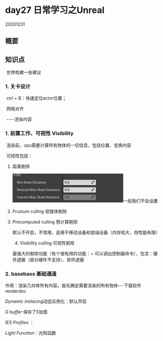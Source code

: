 # day27 日常学习之Unreal

20201231

## 概要



## 知识点

​		世界构建一些建议

### 1. 关卡设计

​		ctrl + B：快速定位actor位置；

​		网格对齐



​	----渲染内容

### 1. 前置工作、可视性 Visibility

​		渲染前，cpu需要计算所有物体的一切信息，包括位置、变换内容

​		可视性包括：

 1. 距离剔除

    ![](https://raw.githubusercontent.com/DionysosLai/PicGoImage/main/day27_01.png)一般我们不会设置

 2. Frustum culling 视锥体剔除

 3. Precomputed culling 预计算剔除 

    默认不开启，不常用，适用于移动设备和低端设备（内存较大，但性能有限）

	4. Visibility culling 可视性剔除

    最强大的剔除功能（有个很有用的功能：~ 可以调出控制器命令），包含：硬件遮蔽（部分硬件不支持）、软件遮蔽

### 2. basebass 基础通道

​		作用：渲染几何体所有内容。首先确定需要渲染的所有物体---下载软件renderdoc

*Dynamic instacing*动态实例化：默认开启

*G buffer* 保存了5张图

*IES Profiles* ：

*Light Function*：光照函数